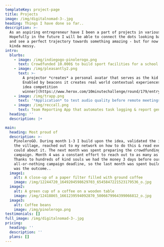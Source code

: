 ```yaml
---
templateKey: project-page
title: Projects
image: /img/digitalnomad-3-.jpg
heading: Things I have done so far..
description: >-
  As an aspiring entrepreneur have I been a part of projects in various areas .
  Hopefully in the future I will be able to connect the dots looking backwards
  and see a perfect trajectory towards something amazing - but for now it is
  kinda messy. 
intro:
  blurbs:
    - image: /img/indiegogo-pinolerogo.png
      text: Crowdfunded 10.000$ to build sport facilities for a school in Nicaragua
    - image: /img/pleasantly2.png
      text: >-
        A projector *creates* a personal avatar that serves as the kid's guide.
        Enabled by beacons it creates real world contextual experiences ([HeroX
        idea competition
        winner](https://www.herox.com/10minutechallenge/round/179/entry/10536))
    - image: /img/trapp.png
      text: '*Application* to test audio quality before remote meetings'
    - image: /img/reccall.png
      text: Team Reporting App that automates task logging & report generation
  heading: ''
  description: |+

main:
  heading: Most proud of
  description: >-
    PinoleroGO. During month 1-3 I build upon the idea, validated the idea in
    the village, reached out to my network on how to do this & read everything I
    could about it. The next month was spent preparing the crowdfunding
    campaign. Month 4 was a constant effort to reach out to as many as possible.
    Thanks to hundreds of kind souls we had the money 3 days before our
    all-or-nothing campaign deadline, so the last month was spent building. This
    was the outcome..
  image1:
    alt: A close-up of a paper filter filled with ground coffee
    image: /img/12244720_1649204598629703_6545847221523179536_o.jpg
  image2:
    alt: A green cup of a coffee on a wooden table
    image: /img/12418865_1661239594092870_5006679964399066812_o.jpg
  image3:
    alt: Coffee beans
    image: /img/pinolerogo.png
testimonials: []
full_image: /img/digitalnomad-3-.jpg
pricing:
  heading: ''
  description: ''
  plans: []
---
```


